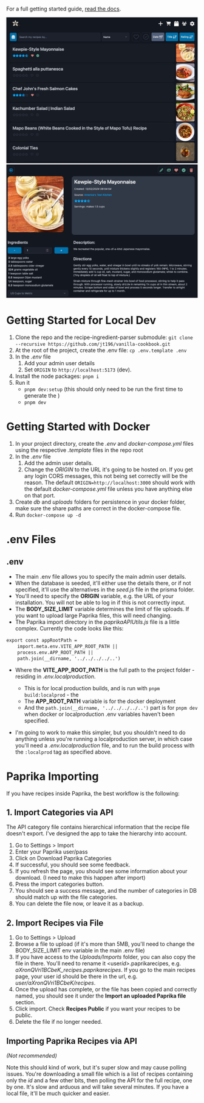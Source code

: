 For a full getting started guide, [read the docs](https://vanilla-cookbook.readthedocs.io/en/latest/).

![Recipe List](docs/images/screen-list-large.jpg)
![Recipe View](docs/images/screen-recipe-large.jpg)

# Getting Started for Local Dev

1. Clone the repo and the recipe-ingredient-parser submodule: `git clone --recursive https://github.com/jt196/vanilla-cookbook.git`
2. At the root of the project, create the .env file: `cp .env.template .env`
3. In the _.env_ file
   1. Add your admin user details
   2. Set `ORIGIN` to `http://localhost:5173` (dev).
4. Install the node packages: `pnpm i`
5. Run it
   - `pnpm dev:setup` (this should only need to be run the first time to generate the )
   - `pnpm dev`

# Getting Started with Docker

1. In your project directory, create the _.env_ and _docker-compose.yml_ files using the respective _.template_ files in the repo root
2. In the _.env_ file
   1. Add the admin user details.
   2. Change the _ORIGIN_ to the URL it's going to be hosted on. If you get any login CORS messages, this not being set correctly will be the reason. The default `ORIGIN=http://localhost:3000` should work with the default _docker-compose.yml_ file unless you have anything else on that port.
3. Create _db_ and _uploads_ folders for persistence in your docker folder, make sure the share paths are correct in the docker-compose file.
4. Run `docker-compose up -d`

# .env Files

## .env

- The main .env file allows you to specify the main admin user details.
- When the database is seeded, it'll either use the details there, or if not specified, it'll use the alternatives in the _seed.js_ file in the prisma folder.
- You'll need to specify the **ORIGIN** variable, e.g. the URL of your installation. You will not be able to log in if this is not correctly input.
- The **BODY_SIZE_LIMIT** variable determines the limit of file uploads. If you want to upload large Paprika files, this will need changing.
- The Paprika import directory in the _paprikaAPIUtils.js_ file is a little complex. Currently the code looks like this:

```JS
export const appRootPath =
	import.meta.env.VITE_APP_ROOT_PATH ||
	process.env.APP_ROOT_PATH ||
	path.join(__dirname, '../../../../..')
```

- Where the **VITE_APP_ROOT_PATH** is the full path to the project folder - residing in _.env.localproduction_.

  - This is for local production builds, and is run with `pnpm build:localprod` - the
  - The **APP_ROOT_PATH** variable is for the docker deployment
  - And the `path.join(__dirname, '../../../../..')` part is for `pnpm dev` when docker or localproduction .env variables haven't been specified.

- I'm going to work to make this simpler, but you shouldn't need to do anything unless you're running a localproduction server, in which case you'll need a _.env.localproduction_ file, and to run the build process with the `:localprod` tag as specified above.

# Paprika Importing

If you have recipes inside Paprika, the best workflow is the following:

## 1. Import Categories via API

The API category file contains hierarchical information that the recipe file doesn't export. I've designed the app to take the hierarchy into account.

1. Go to Settings > Import
2. Enter your Paprika user/pass
3. Click on Download Paprika Categories
4. If successful, you should see some feedback.
5. If you refresh the page, you should see some information about your download. (I need to make this happen after import)
6. Press the import categories button.
7. You should see a success message, and the number of categories in DB should match up with the file categories.
8. You can delete the file now, or leave it as a backup.

## 2. Import Recipes via File

1. Go to Settings > Upload
2. Browse a file to upload (if it's more than 5MB, you'll need to change the BODY_SIZE_LIMIT env variable in the main .env file)
3. If you have access to the _Uploads/Imports_ folder, you can also copy the file in there. You'll need to rename it <user*id>*<myfile>.paprikarecipes, e.g. _aXronQVri1BCbeK_recipes.paprikarecipes_. If you go to the main recipes page, your user id should be there in the url, e.g. _user/aXronQVri1BCbeK/recipes_.
4. Once the upload has complete, or the file has been copied and correctly named, you should see it under the **Import an uploaded Paprika file** section.
5. Click import. Check **Recipes Public** if you want your recipes to be public.
6. Delete the file if no longer needed.

## Importing Paprika Recipes via API

_(Not recommended)_

Note this should kind of work, but it's super slow and may cause polling issues. You're downloading a small file which is a list of recipes containing only the _id_ and a few other bits, then polling the API for the full recipe, one by one. It's slow and arduous and will take several minutes. If you have a local file, it'll be much quicker and easier.
